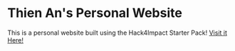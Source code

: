 # Thien An's Personal Website
This is a personal website built using the Hack4Impact Starter Pack!
[Visit it Here!](https://thienan11-hack4impact-website.vercel.app)
